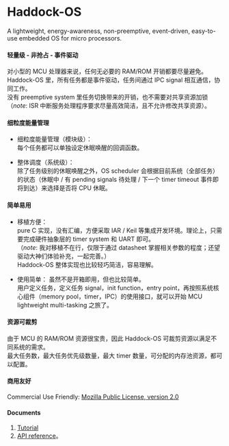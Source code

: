 # Haddock-OS
A lightweight, energy-awareness, non-preemptive, event-driven, easy-to-use embedded OS for micro processors.

#### 轻量级 - 非抢占 - 事件驱动

对小型的 MCU 处理器来说，任何无必要的 RAM/ROM 开销都要尽量避免。      
Haddock-OS 里，所有任务都是事件驱动，任务间通过 IPC signal 相互通信，协同工作。     
没有 preemptive system 里任务切换带来的开销，也不需要对共享资源加锁（*note*: ISR 中断服务处理程序要求尽量高效简洁，且不允许修改共享资源）。    

#### 细粒度能量管理

* 细粒度能量管理（模块级）：    
每个任务都可以单独设定休眠唤醒的回调函数。

* 整体调度（系统级）：    
除了任务级别的休眠唤醒之外，OS scheduler 会根据目前系统（全部任务）的状态（休眠中 / 有 pending signals 待处理 / 下一个 timer timeout 事件即将到达）来选择是否将 CPU 休眠。

#### 简单易用

* 移植方便：    
pure C 实现，没有汇编，方便采取 IAR / Keil 等集成开发环境。理论上，只需要完成硬件抽象层的 timer system 和 UART 即可。   
（*note*: 我对移植不在行，仅限于通过 datasheet 掌握相关参数的程度；还望驱动大神们体验补充，一起完善。）   
Haddock-OS 整体实现也比较轻巧简洁，容易理解。   

* 使用简单：
虽然不是开箱即用，但也比较简单。    
用户定义任务，定义任务 signal，init function，entry point，再按照系统核心组件（memory pool，timer，IPC）的使用接口，就可以开始 MCU lightweight multi-tasking 之旅了。   

#### 资源可裁剪   

由于 MCU 的 RAM/ROM 资源很宝贵，因此 Haddock-OS 可裁剪资源以满足不同系统的需求。    
最大任务数，最大任务优先级数量，最大 timer 数量，可分配的内存池资源，都可以配置。

#### 商用友好

Commercial Use Friendly: [Mozilla Public License, version 2.0](https://www.mozilla.org/en-US/MPL/2.0/)

#### Documents

1. [Tutorial](readme/tutorial.md) 
2. [API reference](readme/api/haddock_api.md)。